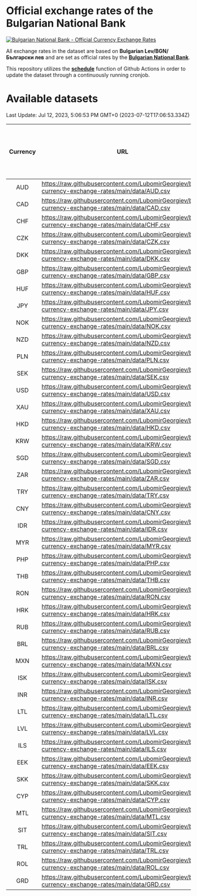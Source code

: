 # Official exchange rates of the Bulgarian National Bank

[![Bulgarian National Bank - Official Currency Exchange Rates](https://github.com/LubomirGeorgiev/bnb-currency-exchange-rates/actions/workflows/update-rates.yml/badge.svg?branch=main)](https://github.com/LubomirGeorgiev/bnb-currency-exchange-rates/actions/workflows/update-rates.yml)

All exchange rates in the dataset are based on **Bulgarian Lev/BGN/Български лев** and are set as official rates by the [**Bulgarian National Bank**](https://www.bnb.bg/Statistics/StExternalSector/StExchangeRates/StERForeignCurrencies/index.htm?toLang=_EN).

This repository utilizes the [**schedule**](https://docs.github.com/en/actions/reference/events-that-trigger-workflows) function of Github Actions in order to update the dataset through a continuously running cronjob.

# Available datasets

<!-- START LINKS (DO NOT EVER FU*ING DELETE THIS COMMENT FOR THE LOVE OF YOUR LIFE!!! IF YOU ARE CURIOS HOW IT WORKS, YOU CAN HAVE A LOOK AT ./src/updateReadme.ts) -->

Last Update: Jul 12, 2023, 5:06:53 PM GMT+0 (2023-07-12T17:06:53.334Z)

| Currency | URL                                                                                             | Number of records | Number of missing days that were filled in |
| :------: | ----------------------------------------------------------------------------------------------- | :---------------: | :----------------------------------------: |
|   AUD    | https://raw.githubusercontent.com/LubomirGeorgiev/bnb-currency-exchange-rates/main/data/AUD.csv |       8542        |                    2632                    |
|   CAD    | https://raw.githubusercontent.com/LubomirGeorgiev/bnb-currency-exchange-rates/main/data/CAD.csv |       8542        |                    2632                    |
|   CHF    | https://raw.githubusercontent.com/LubomirGeorgiev/bnb-currency-exchange-rates/main/data/CHF.csv |       8542        |                    2632                    |
|   CZK    | https://raw.githubusercontent.com/LubomirGeorgiev/bnb-currency-exchange-rates/main/data/CZK.csv |       8542        |                    2632                    |
|   DKK    | https://raw.githubusercontent.com/LubomirGeorgiev/bnb-currency-exchange-rates/main/data/DKK.csv |       8542        |                    2632                    |
|   GBP    | https://raw.githubusercontent.com/LubomirGeorgiev/bnb-currency-exchange-rates/main/data/GBP.csv |       8542        |                    2632                    |
|   HUF    | https://raw.githubusercontent.com/LubomirGeorgiev/bnb-currency-exchange-rates/main/data/HUF.csv |       8542        |                    2632                    |
|   JPY    | https://raw.githubusercontent.com/LubomirGeorgiev/bnb-currency-exchange-rates/main/data/JPY.csv |       8542        |                    2632                    |
|   NOK    | https://raw.githubusercontent.com/LubomirGeorgiev/bnb-currency-exchange-rates/main/data/NOK.csv |       8542        |                    2632                    |
|   NZD    | https://raw.githubusercontent.com/LubomirGeorgiev/bnb-currency-exchange-rates/main/data/NZD.csv |       8542        |                    2632                    |
|   PLN    | https://raw.githubusercontent.com/LubomirGeorgiev/bnb-currency-exchange-rates/main/data/PLN.csv |       8542        |                    2632                    |
|   SEK    | https://raw.githubusercontent.com/LubomirGeorgiev/bnb-currency-exchange-rates/main/data/SEK.csv |       8542        |                    2632                    |
|   USD    | https://raw.githubusercontent.com/LubomirGeorgiev/bnb-currency-exchange-rates/main/data/USD.csv |       8542        |                    2632                    |
|   XAU    | https://raw.githubusercontent.com/LubomirGeorgiev/bnb-currency-exchange-rates/main/data/XAU.csv |       8541        |                    2633                    |
|   HKD    | https://raw.githubusercontent.com/LubomirGeorgiev/bnb-currency-exchange-rates/main/data/HKD.csv |       8240        |                    2541                    |
|   KRW    | https://raw.githubusercontent.com/LubomirGeorgiev/bnb-currency-exchange-rates/main/data/KRW.csv |       8240        |                    2541                    |
|   SGD    | https://raw.githubusercontent.com/LubomirGeorgiev/bnb-currency-exchange-rates/main/data/SGD.csv |       8240        |                    2541                    |
|   ZAR    | https://raw.githubusercontent.com/LubomirGeorgiev/bnb-currency-exchange-rates/main/data/ZAR.csv |       8240        |                    2541                    |
|   TRY    | https://raw.githubusercontent.com/LubomirGeorgiev/bnb-currency-exchange-rates/main/data/TRY.csv |       6730        |                    2079                    |
|   CNY    | https://raw.githubusercontent.com/LubomirGeorgiev/bnb-currency-exchange-rates/main/data/CNY.csv |       6610        |                    2043                    |
|   IDR    | https://raw.githubusercontent.com/LubomirGeorgiev/bnb-currency-exchange-rates/main/data/IDR.csv |       6610        |                    2043                    |
|   MYR    | https://raw.githubusercontent.com/LubomirGeorgiev/bnb-currency-exchange-rates/main/data/MYR.csv |       6610        |                    2043                    |
|   PHP    | https://raw.githubusercontent.com/LubomirGeorgiev/bnb-currency-exchange-rates/main/data/PHP.csv |       6610        |                    2043                    |
|   THB    | https://raw.githubusercontent.com/LubomirGeorgiev/bnb-currency-exchange-rates/main/data/THB.csv |       6610        |                    2043                    |
|   RON    | https://raw.githubusercontent.com/LubomirGeorgiev/bnb-currency-exchange-rates/main/data/RON.csv |       6551        |                    2025                    |
|   HRK    | https://raw.githubusercontent.com/LubomirGeorgiev/bnb-currency-exchange-rates/main/data/HRK.csv |       6416        |                    1980                    |
|   RUB    | https://raw.githubusercontent.com/LubomirGeorgiev/bnb-currency-exchange-rates/main/data/RUB.csv |       6116        |                    1887                    |
|   BRL    | https://raw.githubusercontent.com/LubomirGeorgiev/bnb-currency-exchange-rates/main/data/BRL.csv |       5638        |                    1744                    |
|   MXN    | https://raw.githubusercontent.com/LubomirGeorgiev/bnb-currency-exchange-rates/main/data/MXN.csv |       5638        |                    1744                    |
|   ISK    | https://raw.githubusercontent.com/LubomirGeorgiev/bnb-currency-exchange-rates/main/data/ISK.csv |       5545        |                    1713                    |
|   INR    | https://raw.githubusercontent.com/LubomirGeorgiev/bnb-currency-exchange-rates/main/data/INR.csv |       5271        |                    1630                    |
|   LTL    | https://raw.githubusercontent.com/LubomirGeorgiev/bnb-currency-exchange-rates/main/data/LTL.csv |       5138        |                    1567                    |
|   LVL    | https://raw.githubusercontent.com/LubomirGeorgiev/bnb-currency-exchange-rates/main/data/LVL.csv |       4778        |                    1458                    |
|   ILS    | https://raw.githubusercontent.com/LubomirGeorgiev/bnb-currency-exchange-rates/main/data/ILS.csv |       4549        |                    1413                    |
|   EEK    | https://raw.githubusercontent.com/LubomirGeorgiev/bnb-currency-exchange-rates/main/data/EEK.csv |       3990        |                    1216                    |
|   SKK    | https://raw.githubusercontent.com/LubomirGeorgiev/bnb-currency-exchange-rates/main/data/SKK.csv |       2964        |                    906                     |
|   CYP    | https://raw.githubusercontent.com/LubomirGeorgiev/bnb-currency-exchange-rates/main/data/CYP.csv |       2900        |                    884                     |
|   MTL    | https://raw.githubusercontent.com/LubomirGeorgiev/bnb-currency-exchange-rates/main/data/MTL.csv |       2598        |                    793                     |
|   SIT    | https://raw.githubusercontent.com/LubomirGeorgiev/bnb-currency-exchange-rates/main/data/SIT.csv |       2536        |                    772                     |
|   TRL    | https://raw.githubusercontent.com/LubomirGeorgiev/bnb-currency-exchange-rates/main/data/TRL.csv |       1810        |                    551                     |
|   ROL    | https://raw.githubusercontent.com/LubomirGeorgiev/bnb-currency-exchange-rates/main/data/ROL.csv |       1689        |                    516                     |
|   GRD    | https://raw.githubusercontent.com/LubomirGeorgiev/bnb-currency-exchange-rates/main/data/GRD.csv |        361        |                    109                     |

<!-- END LINKS (DO NOT EVER FU*ING DELETE THIS COMMENT FOR THE LOVE OF YOUR LIFE!!! IF YOU ARE CURIOS HOW IT WORKS, YOU CAN HAVE A LOOK AT ./src/updateReadme.ts) -->
